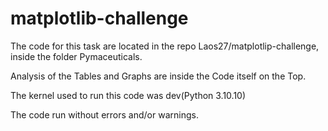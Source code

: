# matplotlib-challenge
The code for this task are located in the repo Laos27/matplotlip-challenge, inside the folder Pymaceuticals.

Analysis of the Tables and Graphs are inside the Code itself on the Top.

The kernel used to run this code was dev(Python 3.10.10)

The code run without errors and/or warnings.
